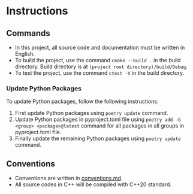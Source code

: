 # Instructions

## Commands

- In this project, all source code and documentation must be written in English.
- To build the project, use the command `cmake --build .` in the build directory.
  Build directory is at `(project root directory)/build/Debug`.
- To test the project, use the command `ctest -V` in the build directory.

### Update Python Packages

To update Python packages, follow the following instructions:

1. First update Python packages using `poetry update` command.
2. Update Python packages in pyproject.toml file
   using `poetry add -G <group> <package>@latest` command
   for all packages in all groups in pyproject.toml file.
3. Finally update the remaining Python packages using `poetry update` command.

## Conventions

- Conventions are written in [conventions.md](../doc/sphinx/src/conventions.md).
- All source codes in C++ will be compiled with C++20 standard.

